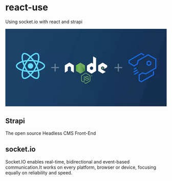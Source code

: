 # react-use

Using socket.io with react and strapi

![MIX IMAGE](/rsn.png?raw=true)

## Strapi

The open source Headless CMS Front-End 

## socket.io

Socket.IO enables real-time, bidirectional and event-based communication.It works on every platform, browser or device, focusing equally on reliability and speed.